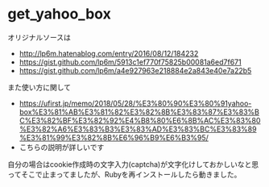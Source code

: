 # get_yahoo_box

オリジナルソースは
- http://lp6m.hatenablog.com/entry/2016/08/12/184232
- https://gist.github.com/lp6m/5913c1ef770f75825b00081a6ed7f671
- https://gist.github.com/lp6m/a4e927963e218884e2a843e40e7a22b5

また使い方に関して
- https://ufirst.jp/memo/2018/05/28/%E3%80%90%E3%80%91yahoo-box%E3%81%AB%E3%81%82%E3%82%8B%E3%83%87%E3%83%BC%E3%82%BF%E3%82%92%E4%B8%80%E6%8B%AC%E3%83%80%E3%82%A6%E3%83%B3%E3%83%AD%E3%83%BC%E3%83%89%E3%81%99%E3%82%8B%E6%96%B9%E6%B3%95/
- こちらの説明が詳しいです

自分の場合はcookie作成時の文字入力(captcha)が文字化けしておかしいなと思ってそこで止まってましたが、Rubyを再インストールしたら動きました。
